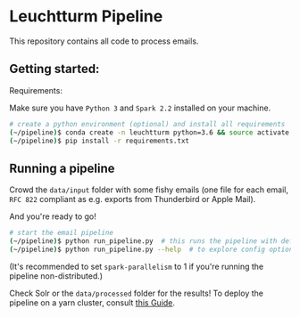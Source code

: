# Leuchtturm Pipeline

This repository contains all code to process emails.

## Getting started:

Requirements:

Make sure you have `Python 3` and `Spark 2.2` installed on your machine.

```bash
# create a python environment (optional) and install all requirements
(~/pipeline)$ conda create -n leuchtturm python=3.6 && source activate leuchtturm
(~/pipeline)$ pip install -r requirements.txt
```

## Running a pipeline

Crowd the `data/input` folder with some fishy emails (one file for each email, `RFC 822` compliant as e.g. exports from Thunderbird or Apple Mail).

And you're ready to go!

```bash
# start the email pipeline
(~/pipeline)$ python run_pipeline.py  # this runs the pipeline with default params
(~/pipeline)$ python run_pipeline.py --help  # to explore config options (such as solr upload, custom paths, ...)
```
(It's recommended to set `spark-parallelism` to 1 if you're running the pipeline non-distributed.)

Check Solr or the `data/processed` folder for the results! To deploy the pipeline on a yarn cluster, consult [this Guide](https://hpi.de/naumann/leuchtturm/gitlab/leuchtturm/meta/wikis/Pipeline/Pipeline-Architektur).
